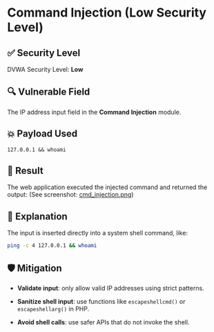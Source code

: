 # Command Injection (Low Security Level)

## ✅ Security Level
DVWA Security Level: **Low**

## 🔍 Vulnerable Field
The IP address input field in the **Command Injection** module.

## 💥 Payload Used
	127.0.0.1 && whoami


## 📸 Result
The web application executed the injected command and returned the output:
(See screenshot: [cmd_injection.png](../screenshots/cmd_injection.png))

## 🧠 Explanation
The input is inserted directly into a system shell command, like:
```bash
ping -c 4 127.0.0.1 && whoami
```

## 🛡️ Mitigation

- **Validate input**: only allow valid IP addresses using strict patterns.
    
- **Sanitize shell input**: use functions like `escapeshellcmd()` or `escapeshellarg()` in PHP.
    
- **Avoid shell calls**: use safer APIs that do not invoke the shell.
